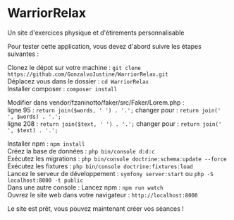 # WarriorRelax
Un site d'exercices physique et d'étirements personnalisable

Pour tester cette application, vous devez d'abord suivre les étapes suivantes : <br>

Clonez le dépot sur votre machine : ```git clone https://github.com/GonzalvoJustine/WarriorRelax.git```<br>
Déplacez vous dans le dossier : ```cd WarriorRelax``` <br>
Installer composer : ```composer install``` <br>

Modifier dans vendor/fzaninotto/faker/src/Faker/Lorem.php :<br>
ligne 95 : ```return join($words, ' ') . '.';``` changer pour : ```return join(' ', $words) . '.';```<br>
ligne 208 : ```return join($text, ' ') . '.';``` changer pour : ```return join(' ', $text) . '.';```

Installer npm : ```npm install``` <br>
Créez la base de données : ```php bin/console d:d:c``` <br>
Exécutez les migrations : ```php bin/console doctrine:schema:update --force``` <br>
Exécutez les fixtures : ```php bin/console doctrine:fixtures:load``` <br>
Lancez le serveur de développement : ```symfony server:start``` ou ```php -S localhost:8000 -t public``` <br>
Dans une autre console : Lancez npm : ```npm run watch``` <br>
Ouvrez le site web dans votre navigateur : ```http://localhost:8000```

Le site est prêt, vous pouvez maintenant créer vos séances !
